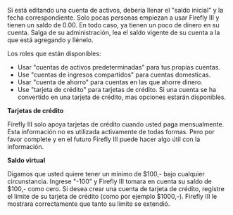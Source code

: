 Si está editando una cuenta de activos, debería llenar el "saldo inicial" y la fecha correspondiente. Solo pocas personas empiezan a usar Firefly III y tienen un saldo de 0.00. En todo caso, ya tienen un poco de dinero en su cuenta. Salga de su administración, lea el saldo vigente de su cuenta a la que está agregando y llénelo.

Los roles que están disponibles:

- Usar "cuentas de activos predeterminadas" para tus propias cuentas.
- Use "cuentas de ingresos compartidos" para cuentas domesticas.
- Usar "cuenta de ahorro" para cuentas en las que ahorre dinero.
- Use "tarjeta de crédito" para tarjetas de crédito. Si una cuenta se ha convertido en una tarjeta de crédito, mas opciones estarán disponibles.

**Tarjetas de crédito**

Firefly III solo apoya tarjetas de crédito cuando usted paga mensualmente. Esta información no es utilizada activamente de todas formas. Pero por favor complete y en el futuro Firefly III puede hacer algo útil con la información.

**Saldo virtual**

Digamos que usted quiere tener un mínimo de $100,- bajo cualquier circunstancia. Ingrese "-100" y Firefly III tomara en cuenta su saldo de $100,- como cero. Si desea crear una cuenta de tarjeta de crédito, registre el limite de su tarjeta de crédito (como por ejemplo $1000,-). Firefly III le mostrara correctamente que tanto su limite se extendió.